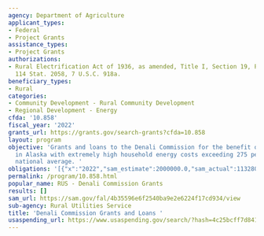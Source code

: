 ```yaml
---
agency: Department of Agriculture
applicant_types:
- Federal
- Project Grants
assistance_types:
- Project Grants
authorizations:
- Rural Electrification Act of 1936, as amended, Title I, Section 19, Public Law 106-472,
  114 Stat. 2058, 7 U.S.C. 918a.
beneficiary_types:
- Rural
categories:
- Community Development - Rural Community Development
- Regional Development - Energy
cfda: '10.858'
fiscal_year: '2022'
grants_url: https://grants.gov/search-grants?cfda=10.858
layout: program
objective: 'Grants and loans to the Denali Commission for the benefit of rural communities
  in Alaska with extremely high household energy costs exceeding 275 percent of the
  national average. '
obligations: '[{"x":"2022","sam_estimate":2000000.0,"sam_actual":1132805.0,"usa_spending_actual":1132805.0},{"x":"2023","sam_estimate":2000000.0,"sam_actual":0.0,"usa_spending_actual":1554800.0},{"x":"2024","sam_estimate":2000000.0,"sam_actual":0.0,"usa_spending_actual":0.0}]'
permalink: /program/10.858.html
popular_name: RUS - Denali Commission Grants
results: []
sam_url: https://sam.gov/fal/4b35596e6f2540ba9e2e6224f17cd934/view
sub-agency: Rural Utilities Service
title: 'Denali Commission Grants and Loans '
usaspending_url: https://www.usaspending.gov/search/?hash=4c25bcff7d841461863abca1ea0d0383
---
```

